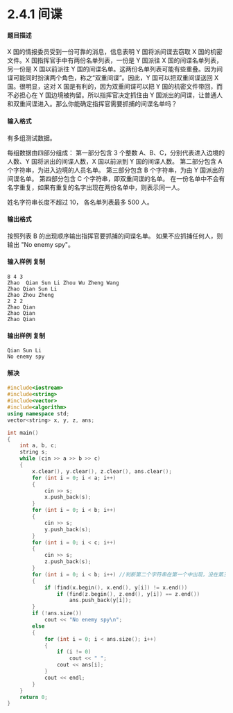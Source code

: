 # 2.4.1 间谍

#### 题目描述

X 国的情报委员受到一份可靠的消息，信息表明 Y 国将派间谍去窃取 X 国的机密文件。X 国指挥官手中有两份名单列表，一份是 Y 国派往 X 国的间谍名单列表，另一份是 X 国以前派往 Y 国的间谍名单。这两份名单列表可能有些重叠。因为间谍可能同时扮演两个角色，称之“双重间谍”。因此，Y 国可以把双重间谍送回 X 国。很明显，这对 X 国是有利的，因为双重间谍可以把 Y 国的机密文件带回，而不必担心在 Y 国边境被拘留。所以指挥官决定抓住由 Y 国派出的间谍，让普通人和双重间谍进入。那么你能确定指挥官需要抓捕的间谍名单吗？

#### 输入格式

有多组测试数据。

每组数据由四部分组成：
第一部分包含 3 个整数 A、B、C，分别代表进入边境的人数、Y 国将派出的间谍人数，X 国以前派到 Y 国的间谍人数。
第二部分包含 A 个字符串，为进入边境的人员名单。
第三部分包含 B 个字符串，为由 Y 国派出的间谍名单。
第四部分包含 C 个字符串，即双重间谍的名单。
在一份名单中不会有名字重复，如果有重复的名字出现在两份名单中，则表示同一人。

姓名字符串长度不超过 10，
各名单列表最多 500 人。

#### 输出格式

按照列表 B 的出现顺序输出指挥官要抓捕的间谍名单。
如果不应抓捕任何人，则输出 "No enemy spy"。

#### 输入样例 复制

```plain
8 4 3
Zhao  Qian Sun Li Zhou Wu Zheng Wang
Zhao Qian Sun Li
Zhao Zhou Zheng
2 2 2
Zhao Qian
Zhao Qian
Zhao Qian
```

#### 输出样例 复制

```plain
Qian Sun Li
No enemy spy
```

#### 解决

```c++
#include<iostream>
#include<string>
#include<vector>
#include<algorithm>
using namespace std;
vector<string> x, y, z, ans;

int main()
{
    int a, b, c;
    string s;
    while (cin >> a >> b >> c)
    {
        x.clear(), y.clear(), z.clear(), ans.clear();
        for (int i = 0; i < a; i++)
        {
            cin >> s;
            x.push_back(s);
        }
        for (int i = 0; i < b; i++)
        {
            cin >> s;
            y.push_back(s);
        }
        for (int i = 0; i < c; i++)
        {
            cin >> s;
            z.push_back(s);
        }
        for (int i = 0; i < b; i++) //判断第二个字符串在第一个中出现，没在第三个中出现的
        {
            if (find(x.begin(), x.end(), y[i]) != x.end())
                if (find(z.begin(), z.end(), y[i]) == z.end())
                    ans.push_back(y[i]);
        }
        if (!ans.size())
            cout << "No enemy spy\n";
        else
        {
            for (int i = 0; i < ans.size(); i++)
            {
                if (i != 0)
                    cout << " ";
                cout << ans[i];
            }
            cout << endl;
        }
    }
    return 0;
}
```

